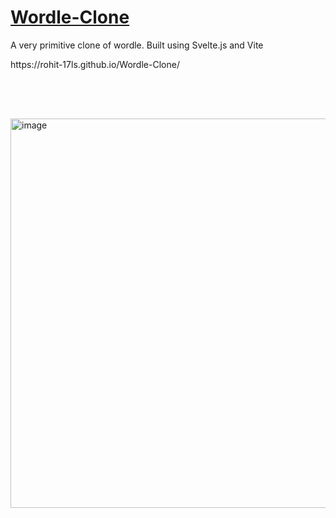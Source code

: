 <h1><a href="https://rohit-17ls.github.io/Wordle-Clone/">Wordle-Clone</a></h1>

<p>A very primitive clone of wordle. Built using Svelte.js and Vite</p>
<div>https://rohit-17ls.github.io/Wordle-Clone/</div>
<br></br>
<br></br>
<div style="margin-top: 10px; display: flex; flex-direction: column; align-items: center; justify-content: center;">
  <img width="623" alt="image" src="https://user-images.githubusercontent.com/96904283/197394484-b33ffb12-a530-4332-b3d4-28640e0dd09c.png">
</div>
